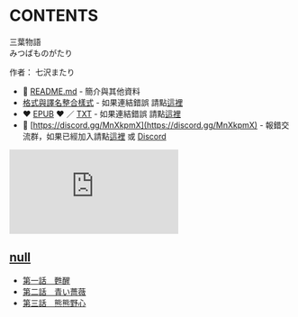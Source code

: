# CONTENTS

三葉物語  
みつばものがたり  

作者： 七沢またり  



- :closed_book: [README.md](README.md) - 簡介與其他資料
- [格式與譯名整合樣式](https://github.com/bluelovers/node-novel/blob/master/lib/locales/%E4%B8%89%E8%91%89%E7%89%A9%E8%AA%9E.ts) - 如果連結錯誤 請點[這裡](https://github.com/bluelovers/node-novel/blob/master/lib/locales/)
-  :heart: [EPUB](https://gitlab.com/demonovel/epub-txt/blob/master/girl/%E4%B8%89%E8%91%89%E7%89%A9%E8%AA%9E.epub) :heart:  ／ [TXT](https://gitlab.com/demonovel/epub-txt/blob/master/girl/out/%E4%B8%89%E8%91%89%E7%89%A9%E8%AA%9E.out.txt) - 如果連結錯誤 請點[這裡](https://gitlab.com/demonovel/epub-txt/blob/master/girl/)
- :mega: [https://discord.gg/MnXkpmX](https://discord.gg/MnXkpmX) - 報錯交流群，如果已經加入請點[這裡](https://discordapp.com/channels/467794087769014273/467794088285175809) 或 [Discord](https://discordapp.com/channels/@me)


![導航目錄](https://chart.apis.google.com/chart?cht=qr&chs=150x150&chl=https://gitlab.com/novel-group/txt-source/blob/master/girl/三葉物語/導航目錄.md "導航目錄")




## [null](00000_null)

- [第一話　甦醒](00000_null/00010_%E7%AC%AC%E4%B8%80%E8%A9%B1%E3%80%80%E7%94%A6%E9%86%92.txt)
- [第二話　青い薔薇](00000_null/00020_%E7%AC%AC%E4%BA%8C%E8%A9%B1%E3%80%80%E9%9D%92%E3%81%84%E8%96%94%E8%96%87.txt)
- [第三話　熊熊野心](00000_null/00030_%E7%AC%AC%E4%B8%89%E8%A9%B1%E3%80%80%E7%86%8A%E7%86%8A%E9%87%8E%E5%BF%83.txt)


